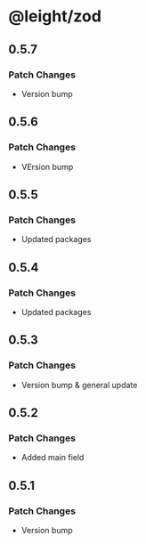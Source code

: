 # @leight/zod

## 0.5.7

### Patch Changes

- Version bump

## 0.5.6

### Patch Changes

- VErsion bump

## 0.5.5

### Patch Changes

- Updated packages

## 0.5.4

### Patch Changes

- Updated packages

## 0.5.3

### Patch Changes

- Version bump & general update

## 0.5.2

### Patch Changes

- Added main field

## 0.5.1

### Patch Changes

- Version bump
